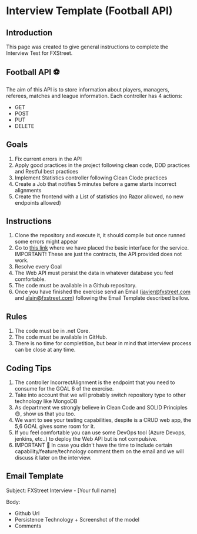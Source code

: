 # Interview Template (Football API)

## Introduction

This page was created to give general instructions to complete the Interview Test for FXStreet. 

## Football API :soccer:

The aim of this API is to store information about players, managers, referees, matches and league information. Each controller has 4 actions:

* GET
* POST
* PUT
* DELETE

## Goals

1. Fix current errors in the API
2. Apply good practices in the project following clean code, DDD practices and Restful best practices
4. Implement Statistics controller following Clean Clode practices
5. Create a Job that notifies 5 minutes before a game starts incorrect alignments
7. Create the frontend with a List of statistics (no Razor allowed, no new endpoints allowed)

## Instructions

1. Clone the repository and execute it, it should compile but once runned some errors might appear
2. Go to [this link](http://interview-api.azurewebsites.net/swagger/index.html) where we have placed the basic interface for the service. IMPORTANT! These are just the contracts, the API provided does not work.
3. Resolve every Goal 
4. The Web API must persist the data in whatever database you feel comfortable.
5. The code must be available in a Github repository.
6. Once you have finished the exercise send an Email (javier@fxstreet.com and alain@fxstreet.com) following the Email Template described bellow.

## Rules

1. The code must be in .net Core.
2. The code must be available in GitHub.
4. There is no time for completition, but bear in mind that interview process can be close at any time.

## Coding Tips

1. The controller IncorrectAlignment is the endpoint that you need to consume for the GOAL 6 of the exercise.
2. Take into account that we will probably switch repository type to other technology like MongoDB
3. As department we strongly believe in Clean Code and SOLID Principles :heart_eyes:, show us that you too.
4. We want to see your testing capabilities, despite is a CRUD web app, the 5,6 GOAL gives some room for it.
5. If you feel comfortable you can use some DevOps tool (Azure Devops, jenkins, etc..) to deploy the Web API but is not compulsive.
6. IMPORTANT :running: In case you didn't have the time to include certain capability/feature/technology comment them on the email and we will discuss it later on the interview.

## Email Template

Subject: FXStreet Interview - [Your full name]

Body: 

* Github Url
* Persistence Technology + Screenshot of the model
* Comments
